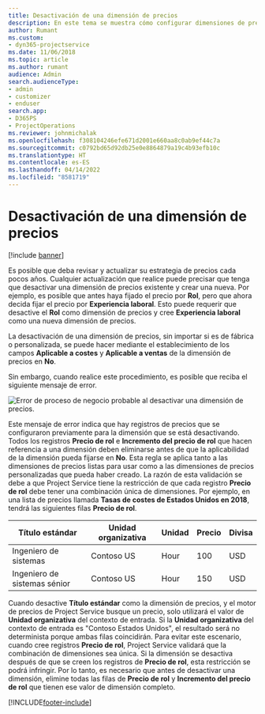 ```yaml
---
title: Desactivación de una dimensión de precios
description: En este tema se muestra cómo configurar dimensiones de precios en la solución de Project Service.
author: Rumant
ms.custom:
- dyn365-projectservice
ms.date: 11/06/2018
ms.topic: article
ms.author: rumant
audience: Admin
search.audienceType:
- admin
- customizer
- enduser
search.app:
- D365PS
- ProjectOperations
ms.reviewer: johnmichalak
ms.openlocfilehash: f308104246efe671d2001e660aa8c0ab9ef44c7a
ms.sourcegitcommit: c0792bd65d92db25e0e8864879a19c4b93efb10c
ms.translationtype: HT
ms.contentlocale: es-ES
ms.lasthandoff: 04/14/2022
ms.locfileid: "8581719"
---
```

# <a name="turn-off-a-pricing-dimension"></a>Desactivación de una dimensión de precios

[!include [banner](../includes/psa-now-project-operations.md)]

Es posible que deba revisar y actualizar su estrategia de precios cada pocos años. Cualquier actualización que realice puede precisar que tenga que desactivar una dimensión de precios existente y crear una nueva. Por ejemplo, es posible que antes haya fijado el precio por **Rol**, pero que ahora decida fijar el precio por **Experiencia laboral**. Esto puede requerir que desactive el **Rol** como dimensión de precios y cree **Experiencia laboral** como una nueva dimensión de precios. 

La desactivación de una dimensión de precios, sin importar si es de fábrica o personalizada, se puede hacer mediante el establecimiento de los campos **Aplicable a costes** y **Aplicable a ventas** de la dimensión de precios en **No**.

Sin embargo, cuando realice este procedimiento, es posible que reciba el siguiente mensaje de error.

![Error de proceso de negocio probable al desactivar una dimensión de precios.](media/Business-Process-Error.png)


Este mensaje de error indica que hay registros de precios que se configuraron previamente para la dimensión que se está desactivando. Todos los registros **Precio de rol** e **Incremento del precio de rol** que hacen referencia a una dimensión deben eliminarse antes de que la aplicabilidad de la dimensión pueda fijarse en **No**. Esta regla se aplica tanto a las dimensiones de precios listas para usar como a las dimensiones de precios personalizadas que pueda haber creado. La razón de esta validación se debe a que Project Service tiene la restricción de que cada registro **Precio de rol** debe tener una combinación única de dimensiones. Por ejemplo, en una lista de precios llamada **Tasas de costes de Estados Unidos en 2018**, tendrá las siguientes filas **Precio de rol**. 

| Título estándar         | Unidad organizativa    |Unidad   |Precio  |Divisa  |
| -----------------------|-------------|-------|-------|----------|
| Ingeniero de sistemas|Contoso US|Hour| 100|USD|
| Ingeniero de sistemas sénior|Contoso US|Hour| 150| USD|


Cuando desactive **Título estándar** como la dimensión de precios, y el motor de precios de Project Service busque un precio, solo utilizará el valor de **Unidad organizativa** del contexto de entrada. Si la **Unidad organizativa** del contexto de entrada es "Contoso Estados Unidos", el resultado será no determinista porque ambas filas coincidirán. Para evitar este escenario, cuando cree registros **Precio de rol**, Project Service validará que la combinación de dimensiones sea única. Si la dimensión se desactiva después de que se creen los registros de **Precio de rol**, esta restricción se podrá infringir. Por lo tanto, es necesario que antes de desactivar una dimensión, elimine todas las filas de **Precio de rol** y **Incremento del precio de rol** que tienen ese valor de dimensión completo.



[!INCLUDE[footer-include](../includes/footer-banner.md)]
